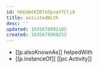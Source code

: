 ```yaml
---
id: h6GdmtKIDlkDpveV7Clj9
title: assistedWith
desc: ''
updated: 1635678992185
created: 1635678960252
---
```




- [[p.alsoKnownAs]] helpedWith
- [[p.instanceOf]] [[pc.Activity]]

